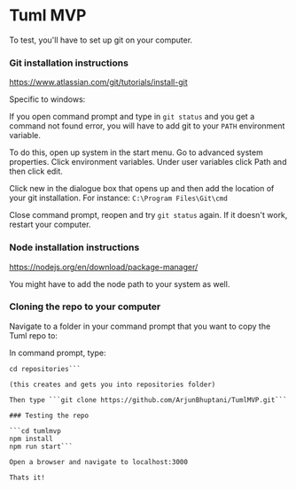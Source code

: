 # Tuml MVP

To test, you'll have to set up git on your computer.

### Git installation instructions

https://www.atlassian.com/git/tutorials/install-git

Specific to windows:

If you open command prompt and type in ```git status``` and you get a command not found error, you will have to add git to your ```PATH``` environment variable.

To do this, open up system in the start menu. Go to advanced system properties. Click environment variables. Under user variables click Path and then click edit. 

Click new in the dialogue box that opens up and then add the location of your git installation. For instance: ```C:\Program Files\Git\cmd```

Close command prompt, reopen and try ```git status``` again. If it doesn't work, restart your computer.

### Node installation instructions

https://nodejs.org/en/download/package-manager/

You might have to add the node path to your system as well.

### Cloning the repo to your computer

Navigate to a folder in your command prompt that you want to copy the Tuml repo to:

In command prompt, type:

```mkdir repositories
cd repositories```

(this creates and gets you into repositories folder)

Then type ```git clone https://github.com/ArjunBhuptani/TumlMVP.git```

### Testing the repo

```cd tumlmvp
npm install
npm run start```

Open a browser and navigate to localhost:3000

Thats it!


